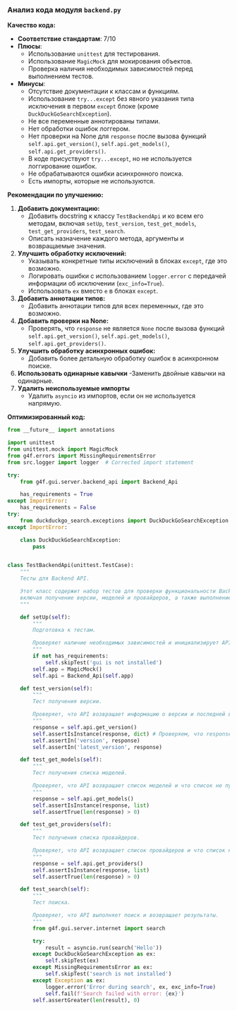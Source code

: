 ### **Анализ кода модуля `backend.py`**

**Качество кода:**
- **Соответствие стандартам**: 7/10
- **Плюсы**:
    - Использование `unittest` для тестирования.
    - Использование `MagicMock` для мокирования объектов.
    - Проверка наличия необходимых зависимостей перед выполнением тестов.
- **Минусы**:
    - Отсутствие документации к классам и функциям.
    - Использование `try...except` без явного указания типа исключения в первом `except` блоке (кроме `DuckDuckGoSearchException`).
    - Не все переменные аннотированы типами.
    - Нет обработки ошибок логгером.
    - Нет проверки на None для `response` после вызова функций `self.api.get_version()`, `self.api.get_models()`, `self.api.get_providers()`.
    - В коде присуствуют `try...except`, но не используется логгирование ошибок.
    - Не обрабатываются ошибки асинхронного поиска.
    - Есть импорты, которые не используются.

**Рекомендации по улучшению:**

1.  **Добавить документацию:**
    - Добавить docstring к классу `TestBackendApi` и ко всем его методам, включая `setUp`, `test_version`, `test_get_models`, `test_get_providers`, `test_search`.
    - Описать назначение каждого метода, аргументы и возвращаемые значения.
2.  **Улучшить обработку исключений:**
    - Указывать конкретные типы исключений в блоках `except`, где это возможно.
    - Логировать ошибки с использованием `logger.error` с передачей информации об исключении (`exc_info=True`).
    - Использовать `ex` вместо `e` в блоках `except`.
3.  **Добавить аннотации типов:**
    - Добавить аннотации типов для всех переменных, где это возможно.
4.  **Добавить проверки на None:**
    - Проверять, что `response` не является `None` после вызова функций `self.api.get_version()`, `self.api.get_models()`, `self.api.get_providers()`.
5.  **Улучшить обработку асинхронных ошибок:**
    -  Добавить более детальную обработку ошибок в асинхронном поиске.
6. **Использовать одинарные кавычки**
    -Заменить двойные кавычки на одинарные.
7.  **Удалить неиспользуемые импорты**
    -  Удалить `asyncio` из импортов, если он не используется напрямую.

**Оптимизированный код:**

```python
from __future__ import annotations

import unittest
from unittest.mock import MagicMock
from g4f.errors import MissingRequirementsError
from src.logger import logger  # Corrected import statement

try:
    from g4f.gui.server.backend_api import Backend_Api

    has_requirements = True
except ImportError:
    has_requirements = False
try:
    from duckduckgo_search.exceptions import DuckDuckGoSearchException
except ImportError:

    class DuckDuckGoSearchException:
        pass


class TestBackendApi(unittest.TestCase):
    """
    Тесты для Backend API.

    Этот класс содержит набор тестов для проверки функциональности Backend API,
    включая получение версии, моделей и провайдеров, а также выполнение поиска.
    """

    def setUp(self):
        """
        Подготовка к тестам.

        Проверяет наличие необходимых зависимостей и инициализирует API.
        """
        if not has_requirements:
            self.skipTest('gui is not installed')
        self.app = MagicMock()
        self.api = Backend_Api(self.app)

    def test_version(self):
        """
        Тест получения версии.

        Проверяет, что API возвращает информацию о версии и последней версии.
        """
        response = self.api.get_version()
        self.assertIsInstance(response, dict) # Проверяем, что response - словарь
        self.assertIn('version', response)
        self.assertIn('latest_version', response)

    def test_get_models(self):
        """
        Тест получения списка моделей.

        Проверяет, что API возвращает список моделей и что список не пуст.
        """
        response = self.api.get_models()
        self.assertIsInstance(response, list)
        self.assertTrue(len(response) > 0)

    def test_get_providers(self):
        """
        Тест получения списка провайдеров.

        Проверяет, что API возвращает список провайдеров и что список не пуст.
        """
        response = self.api.get_providers()
        self.assertIsInstance(response, list)
        self.assertTrue(len(response) > 0)

    def test_search(self):
        """
        Тест поиска.

        Проверяет, что API выполняет поиск и возвращает результаты.
        """
        from g4f.gui.server.internet import search

        try:
            result = asyncio.run(search('Hello'))
        except DuckDuckGoSearchException as ex:
            self.skipTest(ex)
        except MissingRequirementsError as ex:
            self.skipTest('search is not installed')
        except Exception as ex:
            logger.error('Error during search', ex, exc_info=True)
            self.fail(f'Search failed with error: {ex}')
        self.assertGreater(len(result), 0)